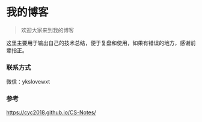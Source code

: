 # 我的博客

> 欢迎大家来到我的博客
>
这里主要用于输出自己的技术总结，便于复盘和使用，如果有错误的地方，感谢前辈指正。



### 联系方式
微信：ykslovewxt

### 参考
https://cyc2018.github.io/CS-Notes/ 
